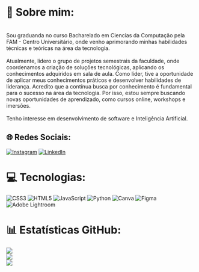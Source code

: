 # 💫 Sobre mim:
<br>Sou graduanda no curso Bacharelado em Ciencias da Computação pela FAM - Centro Universitário, onde venho aprimorando minhas habilidades técnicas e teóricas na área da tecnologia.<br><br>Atualmente, lidero o grupo de projetos semestrais da faculdade, onde coordenamos a criação de soluções tecnológicas, aplicando os conhecimentos adquiridos em sala de aula. Como líder, tive a oportunidade de aplicar meus conhecimentos práticos e desenvolver habilidades de liderança. Acredito que a contínua busca por conhecimento é fundamental para o sucesso na área da tecnologia. Por isso, estou sempre buscando novas oportunidades de aprendizado, como cursos online, workshops e imersões.<br><br>Tenho interesse em desenvolvimento de software e Inteligência Artificial.


## 🌐 Redes Sociais:
[![Instagram](https://img.shields.io/badge/Instagram-%23E4405F.svg?logo=Instagram&logoColor=white)](https://instagram.com/https://www.instagram.com/eduarda_computerscience?igsh=N2Y0eTB0bWYxZ2Q0) [![LinkedIn](https://img.shields.io/badge/LinkedIn-%230077B5.svg?logo=linkedin&logoColor=white)](https://linkedin.com/in/https://www.linkedin.com/in/mariaeduarda2801/) 

# 💻 Tecnologias:
![CSS3](https://img.shields.io/badge/css3-%231572B6.svg?style=flat-square&logo=css3&logoColor=white) ![HTML5](https://img.shields.io/badge/html5-%23E34F26.svg?style=flat-square&logo=html5&logoColor=white) ![JavaScript](https://img.shields.io/badge/javascript-%23323330.svg?style=flat-square&logo=javascript&logoColor=%23F7DF1E) ![Python](https://img.shields.io/badge/python-3670A0?style=flat-square&logo=python&logoColor=ffdd54) ![Canva](https://img.shields.io/badge/Canva-%2300C4CC.svg?style=flat-square&logo=Canva&logoColor=white) ![Figma](https://img.shields.io/badge/figma-%23F24E1E.svg?style=flat-square&logo=figma&logoColor=white) ![Adobe Lightroom](https://img.shields.io/badge/Adobe%20Lightroom-31A8FF.svg?style=flat-square&logo=Adobe%20Lightroom&logoColor=white)
# 📊 Estatísticas GitHub:
![](https://github-readme-stats.vercel.app/api?username=MaduAraujo&theme=rose_pine&hide_border=false&include_all_commits=true&count_private=false)<br/>
![](https://github-readme-streak-stats.herokuapp.com/?user=MaduAraujo&theme=rose_pine&hide_border=false)<br/>
![](https://github-readme-stats.vercel.app/api/top-langs/?username=MaduAraujo&theme=rose_pine&hide_border=false&include_all_commits=true&count_private=false&layout=compact)

<!-- Proudly created with GPRM ( https://gprm.itsvg.in ) -->

